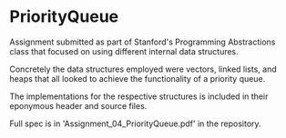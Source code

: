 # PriorityQueue
Assignment submitted as part of Stanford's Programming Abstractions class that focused on using different internal data structures.

Concretely the data structures employed were vectors, linked lists, and heaps that all looked to achieve the functionality of a priority queue.

The implementations for the respective structures is included in their eponymous header and source files.

Full spec is in 'Assignment_04_PriorityQueue.pdf' in the repository.
